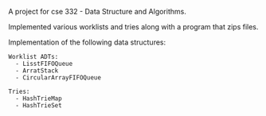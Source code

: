 A project for cse 332 - Data Structure and Algorithms. 

Implemented various worklists and tries along with a program that zips files. 


Implementation of the following data structures:

    Worklist ADTs:
      - LisstFIFOQueue
      - ArratStack
      - CircularArrayFIFOQueue

    Tries:
      - HashTrieMap
      - HashTrieSet
